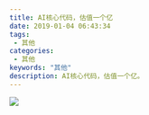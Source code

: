```yaml
---
title: AI核心代码，估值一个亿
date: 2019-01-04 06:43:34
tags: 
 - 其他
categories: 
 - 其他
keywords: "其他"
description: AI核心代码，估值一个亿。
---
```



![](https://i.imgur.com/Pgr8a16.jpg)